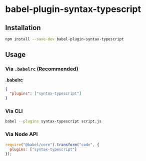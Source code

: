# babel-plugin-syntax-typescript

## Installation

```sh
npm install --save-dev babel-plugin-syntax-typescript
```

## Usage

### Via `.babelrc` (Recommended)

**.babelrc**

```json
{
  "plugins": ["syntax-typescript"]
}
```

### Via CLI

```sh
babel --plugins syntax-typescript script.js
```

### Via Node API

```javascript
require("@babel/core").transform("code", {
  plugins: ["syntax-typescript"]
});
```
